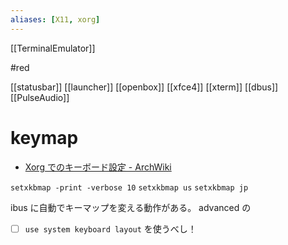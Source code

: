 ```yaml
---
aliases: [X11, xorg]
---
```


[[TerminalEmulator]]


#red

[[statusbar]]
[[launcher]]
[[openbox]]
[[xfce4]]
[[xterm]]
[[dbus]]
[[PulseAudio]]

# keymap
- [Xorg でのキーボード設定 - ArchWiki](https://wiki.archlinux.jp/index.php/Xorg_%E3%81%A7%E3%81%AE%E3%82%AD%E3%83%BC%E3%83%9C%E3%83%BC%E3%83%89%E8%A8%AD%E5%AE%9A)

`setxkbmap -print -verbose 10`
`setxkbmap us`
`setxkbmap jp`

ibus に自動でキーマップを変える動作がある。
advanced の
- [ ] `use system keyboard layout` を使うべし！

